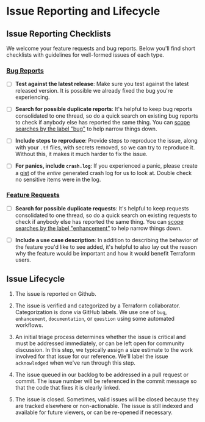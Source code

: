 # Issue Reporting and Lifecycle

## Issue Reporting Checklists

We welcome your feature requests and bug reports. Below you'll find short checklists with guidelines for well-formed
issues of each type.

### [Bug Reports](https://github.com/hashicorp/terraform-provider-helm/issues/new/choose)

 - [ ] __Test against the latest release__: Make sure you test against the latest
   released version. It is possible we already fixed the bug you're experiencing.

 - [ ] __Search for possible duplicate reports__: It's helpful to keep bug
   reports consolidated to one thread, so do a quick search on existing bug
   reports to check if anybody else has reported the same thing. You can [scope
      searches by the label "bug"](https://github.com/hashicorp/terraform-provider-helm/issues?q=is%3Aopen+is%3Aissue+label%3Abug) to help narrow things down.

 - [ ] __Include steps to reproduce__: Provide steps to reproduce the issue,
   along with your `.tf` files, with secrets removed, so we can try to
   reproduce it. Without this, it makes it much harder to fix the issue.

 - [ ] __For panics, include `crash.log`__: If you experienced a panic, please
   create a [gist](https://gist.github.com) of the *entire* generated crash log
   for us to look at. Double check no sensitive items were in the log.

### [Feature Requests](https://github.com/hashicorp/terraform-provider-helm/issues/new/choose)

 - [ ] __Search for possible duplicate requests__: It's helpful to keep requests
   consolidated to one thread, so do a quick search on existing requests to
   check if anybody else has reported the same thing. You can [scope searches by
      the label "enhancement"](https://github.com/hashicorp/terraform-provider-helm/issues?q=is%3Aopen+is%3Aissue+label%3Aenhancement) to help narrow things down.

 - [ ] __Include a use case description__: In addition to describing the
   behavior of the feature you'd like to see added, it's helpful to also lay
   out the reason why the feature would be important and how it would benefit
   Terraform users.


## Issue Lifecycle

1. The issue is reported on Github.

2. The issue is verified and categorized by a Terraform collaborator.
   Categorization is done via GitHub labels. We use
   one of `bug`, `enhancement`, `documentation`, or `question` using some automated workflows.

3. An initial triage process determines whether the issue is critical and must
    be addressed immediately, or can be left open for community discussion. In this step, we typically assign a size estimate to the work involved for that issue for our reference. We'll label the issue `acknowledged` when we've run through this step.

4. The issue queued in our backlog to be addressed in a pull request or commit. The issue number will be
   referenced in the commit message so that the code that fixes it is clearly
   linked.

5. The issue is closed. Sometimes, valid issues will be closed because they are
   tracked elsewhere or non-actionable. The issue is still indexed and
   available for future viewers, or can be re-opened if necessary.
